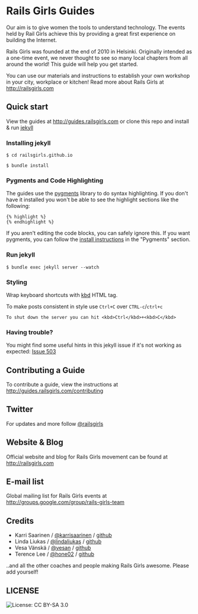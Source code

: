 # Rails Girls Guides

Our aim is to give women the tools to understand technology. The events held by Rail Girls achieve this by providing a great first experience on building the Internet.

Rails Girls was founded at the end of 2010 in Helsinki. Originally intended as a one-time event, we never thought to see so many local chapters from all around the world! This guide will help you get started.

You can use our materials and instructions to establish your own workshop in your city, workplace or kitchen! Read more about Rails Girls at http://railsgirls.com

## Quick start

View the guides at http://guides.railsgirls.com or clone this repo and install & run [jekyll](https://github.com/mojombo/jekyll)

### Installing jekyll

```
$ cd railsgirls.github.io
```

```
$ bundle install
```

### Pygments and Code Highlighting

The guides use the [pygments](http://pygments.org/) library to do syntax highlighting. If you don't have it installed you won't be able to see the highlight sections like the following:

```
{% highlight %}
{% endhighlight %}
```

If you aren't editing the code blocks, you can safely ignore this. If you want pygments, you can follow the [install instructions](http://jekyllrb.com/docs/installation/) in the "Pygments" section.

### Run jekyll

```
$ bundle exec jekyll server --watch
```

### Styling

Wrap keyboard shortcuts with [kbd](https://www.w3.org/wiki/HTML/Elements/kbd) HTML tag.

To make posts consistent in style use `Ctrl+C` over `CTRL-c`/`ctrl+c`

```
To shut down the server you can hit <kbd>Ctrl</kbd>+<kbd>C</kbd>
```

### Having trouble?

You might find some useful hints in this jekyll issue if it's not working as expected: [Issue 503](https://github.com/mojombo/jekyll/issues/503)

## Contributing a Guide

To contribute a guide, view the instructions at http://guides.railsgirls.com/contributing

## Twitter

For updates and more follow [@railsgirls](https://twitter.com/railsgirls)

## Website & Blog

Official website and blog for Rails Girls movement can be found at http://railsgirls.com

## E-mail list

Global mailing list for Rails Girls events at http://groups.google.com/group/rails-girls-team

## Credits

* Karri Saarinen / [@karrisaarinen](https://twitter.com/karrisaarinen) / [github](http://github.com/ksaa)
* Linda Liukas / [@lindaliukas](https://twitter.com/lindaliukas) / [github](http://github.com/lindaliukas)
* Vesa Vänskä / [@vesan](https://twitter.com/vesan) / [github](http://github.com/vesan)
* Terence Lee / [@hone02](https://twitter.com/hone02) / [github](http://github.com/hone)

..and all the other coaches and people making Rails Girls awesome. Please add yourself!  

## LICENSE
![License: CC BY-SA 3.0](https://licensebuttons.net/l/by-sa/3.0/80x15.png)
